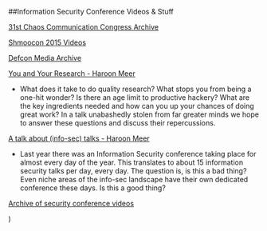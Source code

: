 ##Information Security Conference Videos & Stuff


[31st Chaos Communication Congress Archive](http://cdn.media.ccc.de/congress/31C3/)

[Shmoocon 2015 Videos](https://archive.org/details/shmoocon-2015-videos-playlist)

[Defcon Media Archive](https://media.defcon.org/)


[You and Your Research - Haroon Meer](https://www.youtube.com/watch?v=JoVx_-bM8Tg)
* What does it take to do quality research? What stops you from being a one-hit wonder? Is there an age limit to productive hackery? What are the key ingredients needed and how can you up your chances of doing great work? In a talk unabashedly stolen from far greater minds we hope to answer these questions and discuss their repercussions.


[A talk about (info-sec) talks - Haroon Meer ](https://www.youtube.com/watch?v=BlVjdUkrSFY)
* Last year there was an Information Security conference taking place for almost every day of the year. This translates to about 15 information security talks per day, every day. The question is, is this a bad thing? Even niche areas of the info-sec landscape have their own dedicated conference these days. Is this a good thing?

[Archive of security conference videos](http://wipkip.nikhef.nl/events/)


)
















